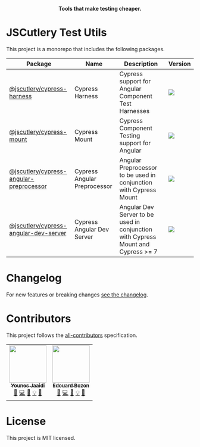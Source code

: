 <p align="center">
  <strong>Tools that make testing cheaper.</strong>
</p>

# JSCutlery Test Utils

This project is a monorepo that includes the following packages.

| Package                                                                            | Name                         | Description                                                                      | Version                                                                      |
| ---------------------------------------------------------------------------------- | ---------------------------- | -------------------------------------------------------------------------------- | ---------------------------------------------------------------------------- |
| [@jscutlery/cypress-harness](./packages/cypress-harness)                           | Cypress Harness              | Cypress support for Angular Component Test Harnesses                             | <img src="https://badgen.net/npm/v/@jscutlery/cypress-harness">              |
| [@jscutlery/cypress-mount](./packages/cypress-mount)                               | Cypress Mount                | Cypress Component Testing support for Angular                                    | <img src="https://badgen.net/npm/v/@jscutlery/cypress-mount">                |
| [@jscutlery/cypress-angular-preprocessor](./packages/cypress-angular-preprocessor) | Cypress Angular Preprocessor | Angular Preprocessor to be used in conjunction with Cypress Mount                | <img src="https://badgen.net/npm/v/@jscutlery/cypress-angular-preprocessor"> |
| [@jscutlery/cypress-angular-dev-server](./packages/cypress-angular-dev-server)     | Cypress Angular Dev Server   | Angular Dev Server to be used in conjunction with Cypress Mount and Cypress >= 7 | <img src="https://badgen.net/npm/v/@jscutlery/cypress-angular-dev-server">   |

# Changelog

For new features or breaking changes [see the changelog](CHANGELOG.md).

# Contributors

This project follows the [all-contributors](https://github.com/all-contributors/all-contributors) specification.

<!-- ALL-CONTRIBUTORS-LIST:START - Do not remove or modify this section -->
<!-- prettier-ignore-start -->
<!-- markdownlint-disable -->
<table>
  <tr>
    <td align="center"><a href="https://marmicode.io/"><img src="https://avatars2.githubusercontent.com/u/2674658?v=4?s=100" width="100px;" alt=""/><br /><sub><b>Younes Jaaidi</b></sub></a><br /><a href="https://github.com/jscutlery/convoyr/issues?q=author%3Ayjaaidi" title="Bug reports">🐛</a> <a href="https://github.com/jscutlery/convoyr/commits?author=yjaaidi" title="Code">💻</a> <a href="https://github.com/jscutlery/convoyr/commits?author=yjaaidi" title="Documentation">📖</a> <a href="#example-yjaaidi" title="Examples">💡</a> <a href="#ideas-yjaaidi" title="Ideas, Planning, & Feedback">🤔</a></td>
    <td align="center"><a href="https://www.codamit.dev/"><img src="https://avatars0.githubusercontent.com/u/8522558?v=4?s=100" width="100px;" alt=""/><br /><sub><b>Edouard Bozon</b></sub></a><br /><a href="https://github.com/jscutlery/convoyr/issues?q=author%3Aedbzn" title="Bug reports">🐛</a> <a href="https://github.com/jscutlery/convoyr/commits?author=edbzn" title="Code">💻</a> <a href="https://github.com/jscutlery/convoyr/commits?author=edbzn" title="Documentation">📖</a> <a href="#example-edbzn" title="Examples">💡</a> <a href="#ideas-edbzn" title="Ideas, Planning, & Feedback">🤔</a></td>
  </tr>
</table>

<!-- markdownlint-restore -->
<!-- prettier-ignore-end -->

<!-- ALL-CONTRIBUTORS-LIST:END -->

# License

This project is MIT licensed.
